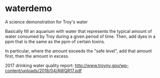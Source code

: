 # waterdemo
A science demonstration for Troy's water

Basically fill an aquarium with water that represents the typical amount of water consumed by Troy during a given period of time.  Then, add dyes in a ppm that is the same as the ppm of certain toxins.

In particular, where the amount exceeds the "safe level", add that amount first, then the amount in excess.

2017 drinking water quality report:
http://www.troyny.gov/wp-content/uploads/2018/04/AWQR17.pdf

